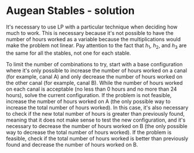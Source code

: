 # Augean Stables - solution

It's necessary to use LP with a particular technique when deciding how much to work. This is necessary because it's not possible to have the number of hours worked as a variable because the multiplications would make the problem not linear. Pay attention to the fact that $h_1$, $h_2$, and $h_3$ are the same for all the stables, not one for each stable.

To limit the number of combinations to try, start with a base configuration where it's only possible to increase the number of hours worked on a canal (for example, canal A) and only decrease the number of hours worked on the other canal (for example, canal B). While the number of hours worked on each canal is acceptable (no less than 0 hours and no more than 24 hours), solve the current configuration. If the problem is not feasible, increase the number of hours worked on A (the only possible way to increase the total number of hours worked). In this case, it's also necessary to check if the new total number of hours is greater than previously found, meaning that it does not make sense to test the new configuration, and it's necessary to decrease the number of hours worked on B (the only possible way to decrease the total number of hours worked). If the problem is feasible, check if the total number of hours worked is better than previously found and decrease the number of hours worked on B.